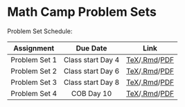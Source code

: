 # Math Camp Problem Sets 

Problem Set Schedule: 

| Assignment    | Due Date         |Link         |
| ------------- |:----------------:|-------------| 
|Problem Set 1  | Class start Day 4|[TeX](updated-pset-1.tex)/[.Rmd](updated-pset-1-RMD.Rmd)/[PDF](updated-pset-1.pdf)|
|Problem Set 2  | Class start Day 6|[TeX](updated-pset-2.tex)/[.Rmd](updated-pset-2-RMD.Rmd)/[PDF](updated-pset-2.pdf)|
|Problem Set 3  | Class start Day 8|[TeX](updated-pset-3.tex)/[.Rmd](updated-pset-3-RMD.Rmd)/[PDF](updated-pset-3.pdf)|
|Problem Set 4  | COB Day 10|[TeX](updated-pset-4.tex)/[.Rmd](updated-pset-4-RMD.Rmd)/[PDF](updated-pset-4.pdf)|          


